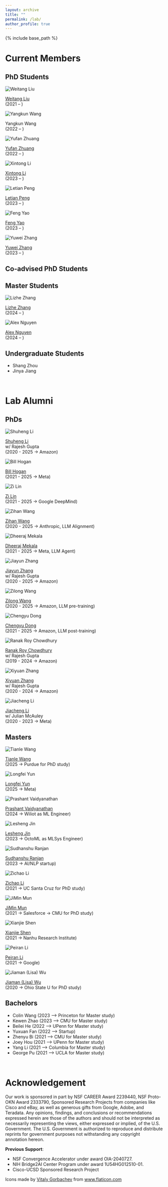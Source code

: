 ```yaml
---
layout: archive
title: ""
permalink: /lab/
author_profile: true
---
```


{% include base_path %}

Current Members
======

## PhD Students

<div class="student-grid">
  <div class="student-card">
    <img src="/images/img/students/weitang liu.jpg" alt="Weitang Liu">
    <p><a href="https://sites.google.com/ucsd.edu/weitangliu/">Weitang Liu</a><br>(2021 – )</p>
  </div>
  <div class="student-card">
    <img src="/images/img/students/yangkun wang.jpg" alt="Yangkun Wang">
    <p>Yangkun Wang<br>(2022 – )</p>
  </div>
  <div class="student-card">
    <img src="/images/img/students/yufan zhuang.jpg" alt="Yufan Zhuang">
    <p><a href="https://evanzhuang.github.io/">Yufan Zhuang</a><br>(2022 – )</p>
  </div>
  <div class="student-card">
    <img src="/images/img/students/xintong li.jpg" alt="Xintong Li">
    <p><a href="https://kaylee0501.github.io/">Xintong Li</a><br>(2023 – )</p>
  </div>
  <div class="student-card">
    <img src="/images/img/students/letian peng.jpg" alt="Letian Peng">
    <p><a href="https://komeijiforce.github.io/">Letian Peng</a><br>(2023 – )</p>
  </div>
  <div class="student-card">
    <img src="/images/img/students/feng yao.jpg" alt="Feng Yao">
    <p><a href="https://yaof20.github.io/">Feng Yao</a><br>(2023 – )</p>
  </div>
  <div class="student-card">
    <img src="/images/img/students/yuwei zhang.jpg" alt="Yuwei Zhang">
    <p><a href="https://zhang-yu-wei.github.io/">Yuwei Zhang</a><br>(2023 – )</p>
  </div>
</div>


## Co-advised PhD Students

<div class="student-grid">
    
</div>

## Master Students


<div class="student-grid">
  <div class="student-card">
    <img src="/images/img/students/lizhe zhang.jpg" alt="Lizhe Zhang">
    <p><a href="http://linkedin.com/in/lizhe-zhang-68312418b">Lizhe Zhang</a><br>(2024 – )</p>
  </div>
  <div class="student-card">
    <img src="/images/img/students/alex nguyen.png" alt="Alex Nguyen">
    <p><a href="https://www.linkedin.com/in/alextongdo/">Alex Nguyen</a><br>(2024 – )</p>
  </div>
</div>


## Undergraduate Students

- Shang Zhou
- Jinya Jiang


<br/>

Lab Alumni
======

## PhDs

<div class="student-grid">
  <div class="student-card">
    <img src="/images/img/students/shuheng li.png" alt="Shuheng Li">
    <p><a href="https://shuheng-li.github.io/">Shuheng Li</a><br>w/ Rajesh Gupta<br>(2020 - 2025 → Amazon)</p>
  </div>
  <div class="student-card">
    <img src="/images/img/students/bill hogan.jpg" alt="Bill Hogan">
    <p><a href="https://wphogan.github.io/">Bill Hogan</a><br>(2021 - 2025 → Meta)</p>
  </div>
  <div class="student-card">
    <img src="/images/img/students/zi lin.jpeg" alt="Zi Lin">
    <p><a href="https://zi-lin.com/">Zi Lin</a><br>(2021 - 2025 → Google DeepMind)</p>
  </div>
  <div class="student-card">
    <img src="/images/img/students/zihan wang.png" alt="Zihan Wang">
    <p><a href="https://zihanwangki.github.io/">Zihan Wang</a><br>(2020 - 2025 → Anthropic, LLM Alignment)</p>
  </div>
  <div class="student-card">
    <img src="/images/img/students/dheeraj mekala.jpeg" alt="Dheeraj Mekala">
    <p><a href="https://dheeraj7596.github.io/">Dheeraj Mekala</a><br>(2021 - 2025 → Meta, LLM Agent)</p>
  </div>
  <div class="student-card">
    <img src="/images/img/students/jiayun zhang.jpg" alt="Jiayun Zhang">
    <p><a href="https://jiayunz.github.io/">Jiayun Zhang</a><br>w/ Rajesh Gupta<br>(2020 - 2025 → Amazon)</p>
  </div>
  <div class="student-card">
    <img src="/images/img/students/zilong wang.jpg" alt="Zilong Wang">
    <p><a href="https://zilongwang.me/">Zilong Wang</a><br>(2020 - 2025 → Amazon, LLM pre-training)</p>
  </div>
  <div class="student-card">
    <img src="/images/img/students/chengyu dong.png" alt="Chengyu Dong">
    <p><a href="https://www.chengyu-dong.me/">Chengyu Dong</a><br>(2021 - 2025 → Amazon, LLM post-training)</p>
  </div>
  <div class="student-card">
    <img src="/images/img/students/ranak roy chowdhury.jpg" alt="Ranak Roy Chowdhury">
    <p><a href="https://www.linkedin.com/in/ranakroychowdhury/">Ranak Roy Chowdhury</a><br>w/ Rajesh Gupta<br>(2019 - 2024 → Amazon)</p>
  </div>
  <div class="student-card">
    <img src="/images/img/students/xiyuan zhang.jpg" alt="Xiyuan Zhang">
    <p><a href="https://xiyuanzh.github.io/">Xiyuan Zhang</a><br>w/ Rajesh Gupta<br>(2020 - 2024 → Amazon)</p>
  </div>
  <div class="student-card">
    <img src="/images/img/students/jiacheng li.jpeg" alt="Jiacheng Li">
    <p><a href="https://jiachengli1995.github.io/">Jiacheng Li</a><br>w/ Julian McAuley<br>(2020 - 2023 → Meta)</p>
  </div>
</div>


## Masters

<div class="student-grid">
  <div class="student-card">
    <img src="/images/img/students/tianle wang.jpg" alt="Tianle Wang">
    <p><a href="https://wtl666wtl.github.io/">Tianle Wang</a><br>(2025 → Purdue for PhD study)</p>
  </div>
  <div class="student-card">
    <img src="/images/img/students/longfei yun.jpg" alt="Longfei Yun">
    <p><a href="https://www.linkedin.com/in/longfei-yun-7a8715281/">Longfei Yun</a><br>(2025 → Meta)</p>
  </div>
  <div class="student-card">
    <img src="/images/img/students/prashant vaidyanathan.jpeg" alt="Prashant Vaidyanathan">
    <p><a href="https://www.linkedin.com/in/prashant-kv/">Prashant Vaidyanathan</a><br>(2024 → Wiliot as ML Engineer)</p>
  </div>
  <div class="student-card">
    <img src="/images/img/students/lesheng jin.jpeg" alt="Lesheng Jin">
    <p><a href="https://www.linkedin.com/in/lesheng-jin-9618b0201/?originalSubdomain=cn">Lesheng Jin</a><br>(2023 → OctoML as MLSys Engineer)</p>
  </div>
  <div class="student-card">
    <img src="/images/img/students/sudhanshu rajan.jpg" alt="Sudhanshu Ranjan">
    <p><a href="https://www.linkedin.com/in/sudhanshu-ranjan-33a216124/">Sudhanshu Ranjan</a><br>(2023 → AI/NLP startup)</p>
  </div>
  <div class="student-card">
    <img src="/images/img/students/zichao li.jpeg" alt="Zichao Li">
    <p><a href="https://zichaoli.github.io/">Zichao Li</a><br>(2021 → UC Santa Cruz for PhD study)</p>
  </div>
  <div class="student-card">
    <img src="/images/img/students/jimin mun.jpeg" alt="JiMin Mun">
    <p><a href="https://www.linkedin.com/in/jimin-mun/">JiMin Mun</a><br>(2021 → Salesforce → CMU for PhD study)</p>
  </div>
  <div class="student-card">
    <img src="/images/img/students/man.png" alt="Xianjie Shen">
    <p><a href="https://www.linkedin.com/in/jayshencs/">Xianjie Shen</a><br>(2021 → Nanhu Research Institute)</p>
  </div>
  <div class="student-card">
    <img src="/images/img/students/peiran li.jpeg" alt="Peiran Li">
    <p><a href="https://www.linkedin.com/in/peiran-li/">Peiran Li</a><br>(2021 → Google)</p>
  </div>
  <div class="student-card">
    <img src="/images/img/students/woman.png" alt="Jiaman (Lisa) Wu">
    <p><a href="#">Jiaman (Lisa) Wu</a><br>(2020 → Ohio State U for PhD study)</p>
  </div>
</div>


## Bachelors

- Colin Wang (2023 --> Princeton for Master study)
- Kewen Zhao (2023 --> CMU for Master study)
- Beilei He (2022 --> UPenn for Master study)
- Yuxuan Fan (2022 --> Startup)
- Zhenyu Bi (2021 --> CMU for Master study)
- Joey Hou (2021 --> UPenn for Master study)
- Yang Li (2021 --> Columbia for Master study)
- George Pu (2021 --> UCLA for Master study)

<br/>

Acknowledgement
======
Our work is sponsored in part by NSF CAREER Award 2239440, NSF Proto-OKN Award 2333790, Sponsored Research Projects from companies like Cisco and eBay, as well as generous gifts from Google, Adobe, and Teradata.
Any opinions, findings, and conclusions or recommendations expressed herein are those of the authors and should not be interpreted as necessarily representing the views, either expressed or implied, of the U.S. Government. 
The U.S. Government is authorized to reproduce and distribute reprints for government purposes not withstanding any copyright annotation hereon.

**Previous Support**:

- NSF Convergence Accelerator under award OIA-2040727.
- NIH Bridge2AI Center Program under award 1U54HG012510-01.
- Cisco-UCSD Sponsored Research Project


<div>Icons made by <a href="https://www.flaticon.com/authors/vitaly-gorbachev" title="Vitaly Gorbachev">Vitaly Gorbachev</a> from <a href="https://www.flaticon.com/" title="Flaticon">www.flaticon.com</a></div>